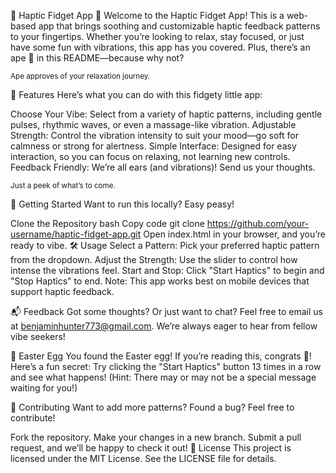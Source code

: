 🐒 Haptic Fidget App 🐒
Welcome to the Haptic Fidget App! This is a web-based app that brings soothing and customizable haptic feedback patterns to your fingertips. Whether you’re looking to relax, stay focused, or just have some fun with vibrations, this app has you covered. Plus, there’s an ape 🦍 in this README—because why not?


<sub>Ape approves of your relaxation journey.</sub>

🍃 Features
Here’s what you can do with this fidgety little app:

Choose Your Vibe: Select from a variety of haptic patterns, including gentle pulses, rhythmic waves, or even a massage-like vibration.
Adjustable Strength: Control the vibration intensity to suit your mood—go soft for calmness or strong for alertness.
Simple Interface: Designed for easy interaction, so you can focus on relaxing, not learning new controls.
Feedback Friendly: We’re all ears (and vibrations)! Send us your thoughts.


<sub>Just a peek of what’s to come.</sub>

🚀 Getting Started
Want to run this locally? Easy peasy!

Clone the Repository
bash
Copy code
git clone https://github.com/your-username/haptic-fidget-app.git
Open index.html in your browser, and you’re ready to vibe.
🛠️ Usage
Select a Pattern: Pick your preferred haptic pattern from the dropdown.
Adjust the Strength: Use the slider to control how intense the vibrations feel.
Start and Stop: Click "Start Haptics" to begin and "Stop Haptics" to end.
Note: This app works best on mobile devices that support haptic feedback.

📬 Feedback
Got some thoughts? Or just want to chat? Feel free to email us at benjaminhunter773@gmail.com. We’re always eager to hear from fellow vibe seekers!

🐣 Easter Egg
You found the Easter egg! If you’re reading this, congrats 🎉! Here’s a fun secret: Try clicking the "Start Haptics" button 13 times in a row and see what happens! (Hint: There may or may not be a special message waiting for you!)

🤝 Contributing
Want to add more patterns? Found a bug? Feel free to contribute!

Fork the repository.
Make your changes in a new branch.
Submit a pull request, and we’ll be happy to check it out!
📜 License
This project is licensed under the MIT License. See the LICENSE file for details.
